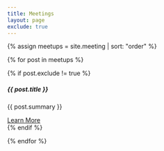 ```yaml
---
title: Meetings
layout: page
exclude: true
---
```


{% assign meetups = site.meeting | sort: "order" %}

{% for post in meetups %}

{% if post.exclude != true %}

<div class="card shadow shadow-lg--hover mt-5">
              <div class="card-body">
                <div class="d-flex px-3">
                  <div>
                    <div class="icon icon-shape bg-gradient-info rounded-circle text-white">
                      <i class="ni ni-chat-round"></i>
                    </div>
                  </div>
                  <div class="pl-4">
                    <h5 class="title text-info">{{ post.title }}</h5>
                    <p>{{ post.summary }}</p>
                    <a href="{{ post.url | prepend: site.baseurl }}" class="text-info">Learn More</a>
                  </div>
                </div>
              </div>
            </div>
{% endif %}
  
{% endfor %}